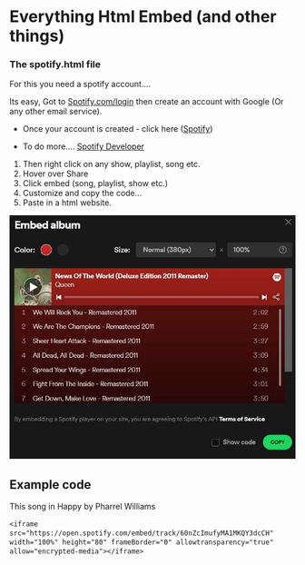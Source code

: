 # Everything Html Embed (and other things)
 ### The spotify.html file
For this you need a spotify account....

Its easy, Got to [Spotify.com/login](https://spotify.com/login) then create an account with Google (Or any other email service).  
  
* Once your account is created -  click here ([Spotify](https://open.spotify.com/))

* To do more.... [Spotify Developer](https://developer.spotify.com/)

1. Then right click on any show, playlist, song etc.
2. Hover over Share
3. Click embed (song, playlist, show etc.)
4. Customize and copy the code...
5. Paste in a html website.

![Embed Image](Images/blob.jpg)

## Example code

This song in Happy by Pharrel Williams
 


```
<iframe src="https://open.spotify.com/embed/track/60nZcImufyMA1MKQY3dcCH" width="100%" height="80" frameBorder="0" allowtransparency="true" allow="encrypted-media"></iframe>
```
